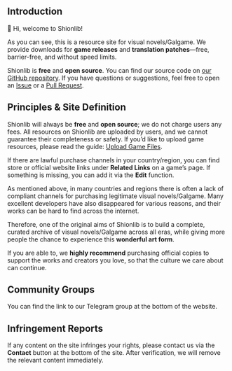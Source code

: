 ## Introduction

👋 Hi, welcome to Shionlib!

As you can see, this is a resource site for visual novels/Galgame. We provide downloads for **game releases** and **translation patches**—free, barrier-free, and without speed limits.

Shionlib is **free** and **open source**. You can find our source code on [our GitHub repository](https://github.com/Ringyuki/shionlib-frontend). If you have questions or suggestions, feel free to open an [Issue](https://github.com/Ringyuki/shionlib-frontend/issues) or a [Pull Request](https://github.com/Ringyuki/shionlib-frontend/pulls).

## Principles & Site Definition

Shionlib will always be **free** and **open source**; we do not charge users any fees. All resources on Shionlib are uploaded by users, and we cannot guarantee their completeness or safety. If you’d like to upload game resources, please read the guide: [Upload Game Files](/en/docs/guides/upload-game-files).

If there are lawful purchase channels in your country/region, you can find store or official website links under **Related Links** on a game’s page. If something is missing, you can add it via the **Edit** function.

As mentioned above, in many countries and regions there is often a lack of compliant channels for purchasing legitimate visual novels/Galgame. Many excellent developers have also disappeared for various reasons, and their works can be hard to find across the internet.

Therefore, one of the original aims of Shionlib is to build a complete, curated archive of visual novels/Galgame across all eras, while giving more people the chance to experience this **wonderful art form**.

If you are able to, we **highly recommend** purchasing official copies to support the works and creators you love, so that the culture we care about can continue.

## Community Groups

You can find the link to our Telegram group at the bottom of the website.

## Infringement Reports

If any content on the site infringes your rights, please contact us via the **Contact** button at the bottom of the site. After verification, we will remove the relevant content immediately.
